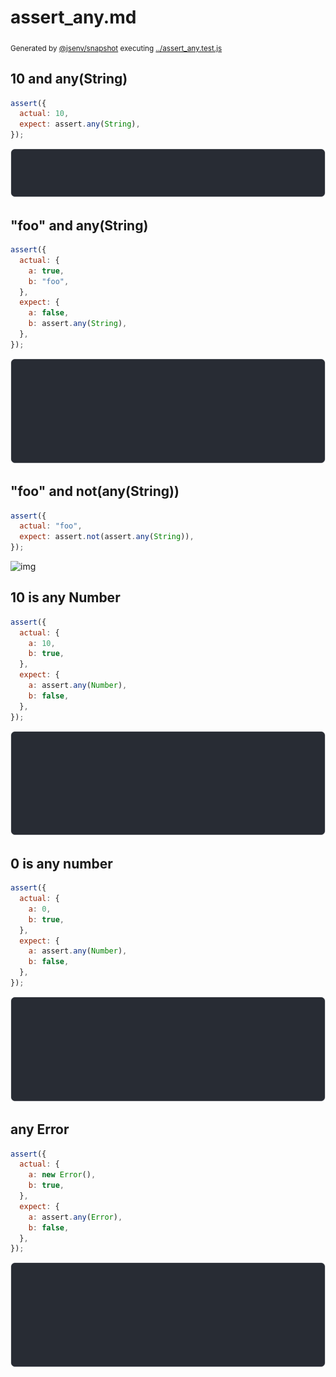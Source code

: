 # assert_any.md

<sub>
  Generated by <a href="https://github.com/jsenv/core/tree/main/packages/independent/snapshot">@jsenv/snapshot</a> executing <a href="../assert_any.test.js">../assert_any.test.js</a>
</sub>

## 10 and any(String)

```js
assert({
  actual: 10,
  expect: assert.any(String),
});
```

![img](assert_any/10_and_any(string)_throw.svg)

## "foo" and any(String)

```js
assert({
  actual: {
    a: true,
    b: "foo",
  },
  expect: {
    a: false,
    b: assert.any(String),
  },
});
```

![img](assert_any/foo_and_any(string)_throw.svg)

## "foo" and not(any(String))

```js
assert({
  actual: "foo",
  expect: assert.not(assert.any(String)),
});
```

![img](assert_any/foo_and_not(any(string))_throw.svg)

## 10 is any Number

```js
assert({
  actual: {
    a: 10,
    b: true,
  },
  expect: {
    a: assert.any(Number),
    b: false,
  },
});
```

![img](assert_any/10_is_any_number_throw.svg)

## 0 is any number

```js
assert({
  actual: {
    a: 0,
    b: true,
  },
  expect: {
    a: assert.any(Number),
    b: false,
  },
});
```

![img](assert_any/0_is_any_number_throw.svg)

## any Error

```js
assert({
  actual: {
    a: new Error(),
    b: true,
  },
  expect: {
    a: assert.any(Error),
    b: false,
  },
});
```

![img](assert_any/any_error_throw.svg)